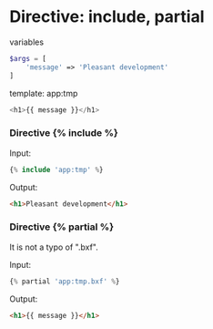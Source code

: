 Directive: include, partial
=========
 
variables
```php
$args = [
    'message' => 'Pleasant development'
]
```

template: app:tmp
```php
<h1>{{ message }}</h1>
```

### Directive {% include %}

Input:
```php
{% include 'app:tmp' %}
```

Output:
```html
<h1>Pleasant development</h1>
```

### Directive {% partial %}

It is not a typo of ".bxf".

Input:
```php
{% partial 'app:tmp.bxf' %}
```

Output:
```html
<h1>{{ message }}</h1>
```
